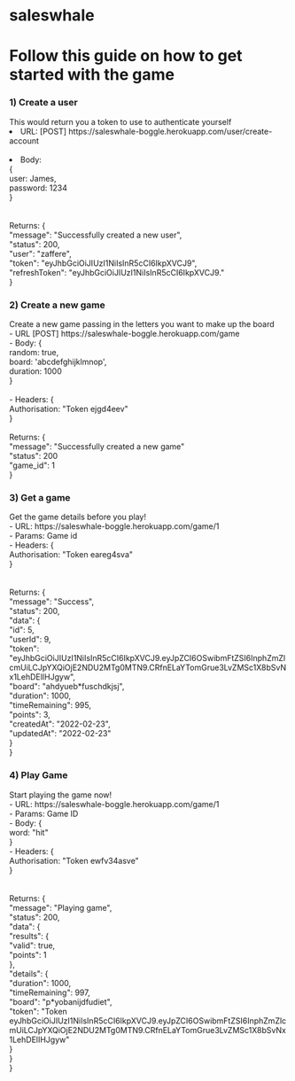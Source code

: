 # saleswhale

<h1>Follow this guide on how to get started with the game </h1>
<h3>1) Create a user</h3>
This would return you a token to use to authenticate yourself <br>
<li>URL: [POST] https://saleswhale-boggle.herokuapp.com/user/create-account</li><br>
<li>Body: <br>{ <br>
          user: James,<br>
          password: 1234<br>
        }</li><br>
        <br>
Returns: {<br>
            "message": "Successfully created a new user",<br>
            "status": 200,<br>
            "user": "zaffere",<br>
            "token": "eyJhbGciOiJIUzI1NiIsInR5cCI6IkpXVCJ9",<br>
            "refreshToken": "eyJhbGciOiJIUzI1NiIsInR5cCI6IkpXVCJ9."<br>
}<br>

<h3>2) Create a new game</h3>
Create a new game passing in the letters you want to make up the board<br>
- URL [POST] https://saleswhale-boggle.herokuapp.com/game<br>
- Body: {<br>
          random: true,<br>
          board: 'abcdefghijklmnop',<br>
          duration: 1000<br>
        }<br>
        <br>
- Headers: {<br>Authorisation: "Token ejgd4eev"<br>}<br>
          <br>
 Returns: {<br>
             "message": "Successfully created a new game"<br>
             "status": 200<br>
             "game_id": 1<br>
          }<br>

<h3>3) Get a game</h3>
Get the game details before you play!<br>
- URL: https://saleswhale-boggle.herokuapp.com/game/1<br>
- Params: Game id<br>
- Headers: {<br>Authorisation: "Token eareg4sva"<br>}<br>
          <br>
<br>
Returns: {<br>
    "message": "Success",<br>
    "status": 200,<br>
    "data": {<br>
        "id": 5,<br>
        "userId": 9,<br>
        "token": "eyJhbGciOiJIUzI1NiIsInR5cCI6IkpXVCJ9.eyJpZCI6OSwibmFtZSI6InphZmZlcmUiLCJpYXQiOjE2NDU2MTg0MTN9.CRfnELaYTomGrue3LvZMSc1X8bSvNx1LehDElIHJgyw",<br>
        "board": "ahdyueb*fuschdkjsj",<br>
        "duration": 1000,<br>
        "timeRemaining": 995,<br>
        "points": 3,<br>
        "createdAt": "2022-02-23",<br>
        "updatedAt": "2022-02-23"<br>
    }<br>
}<br>

<h3>4) Play Game</h3>
Start playing the game now!<br>
- URL: https://saleswhale-boggle.herokuapp.com/game/1<br>
- Params: Game ID <br>
- Body: {<br> word: "hit"<br>}<br>
- Headers: {<br>Authorisation: "Token ewfv34asve"<br>}<br>
          <br>

<br>
Returns: {<br>
    "message": "Playing game",<br>
    "status": 200,<br>
    "data": {<br>
        "results": {<br>
            "valid": true,<br>
            "points": 1<br>
        },<br>
        "details": {<br>
            "duration": 1000,<br>
            "timeRemaining": 997,<br>
            "board": "p*yobanijdfudiet",<br>
            "token": "Token eyJhbGciOiJIUzI1NiIsInR5cCI6IkpXVCJ9.eyJpZCI6OSwibmFtZSI6InphZmZlcmUiLCJpYXQiOjE2NDU2MTg0MTN9.CRfnELaYTomGrue3LvZMSc1X8bSvNx1LehDElIHJgyw"<br>
        }<br>
    }<br>
}<br>
